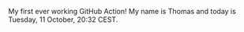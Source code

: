 My first ever working GitHub Action!
My name is Thomas and today is Tuesday, 11 October, 20:32 CEST. 
